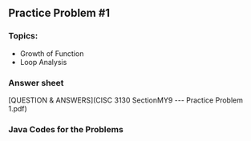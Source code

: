 ## Practice Problem #1

### Topics:
* Growth of Function
* Loop Analysis

### Answer sheet
[QUESTION & ANSWERS](CISC 3130 SectionMY9 --- Practice Problem 1.pdf)

### Java Codes for the Problems
